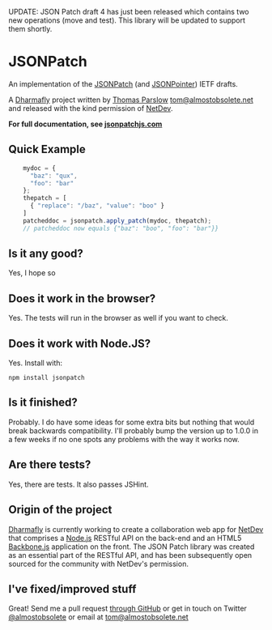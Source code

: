 UPDATE: JSON Patch draft 4 has just been released which contains two new operations (move and test). This library will be updated to support them shortly.

JSONPatch
=========

An implementation of the [JSONPatch][#jsonpatch] (and [JSONPointer][#jsonpointer]) IETF drafts.

A [Dharmafly][#dharmafly] project written by [Thomas Parslow][#tom] <tom@almostobsolete.net> and released with the kind permission of [NetDev][#netdev].

**For full documentation, see [jsonpatchjs.com][#site]**


Quick Example
-------------

```javascript
    mydoc = {
      "baz": "qux",
      "foo": "bar"
    };
    thepatch = [
      { "replace": "/baz", "value": "boo" }
    ]
    patcheddoc = jsonpatch.apply_patch(mydoc, thepatch);
    // patcheddoc now equals {"baz": "boo", "foo": "bar"}}
```

Is it any good?
---------------

Yes, I hope so

Does it work in the browser?
----------------------------

Yes. The tests will run in the browser as well if you want to check.


Does it work with Node.JS?
--------------------------

Yes. Install with:

    npm install jsonpatch

Is it finished?
---------------

Probably. I do have some ideas for some extra bits but nothing that would break backwards compatibility. I'll probably bump the version up to 1.0.0 in a few weeks if no one spots any problems with the way it works now.

Are there tests?
----------------

Yes, there are tests. It also passes JSHint.


Origin of the project
---------------------

[Dharmafly][#dharmafly] is currently working to create a collaboration web app for [NetDev][#netdev] that comprises a [Node.js][#nodejs] RESTful API on the back-end and an HTML5 [Backbone.js][#backbone] application on the front. The JSON Patch library was created as an essential part of the RESTful API, and has been subsequently open sourced for the community with NetDev's permission.

I've fixed/improved stuff
-------------------------

Great! Send me a pull request [through GitHub](http://github.com/dharmafly/jsonpatch.js) or get in touch on Twitter [@almostobsolete][#tom-twitter] or email at tom@almostobsolete.net

[#site]:http://jsonpatchjs.com
[#tom]: http://www.almostobsolete.net
[#tom-twitter]: https://twitter.com/almostobsolete
[#netdev]: http://www.netdev.co.uk
[#dharmafly]: http://dharmafly.com
[#nodejs]: http://nodejs.org
[#backbone]: http://documentcloud.github.com/backbone/
[#jsonpatch]: http://tools.ietf.org/html/draft-pbryan-json-patch-01
[#jsonpointer]:http://tools.ietf.org/html/draft-pbryan-zyp-json-pointer-02